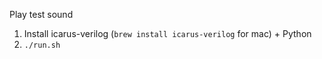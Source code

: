 Play test sound
1. Install icarus-verilog (```brew install icarus-verilog``` for mac) + Python
2. ```./run.sh```
